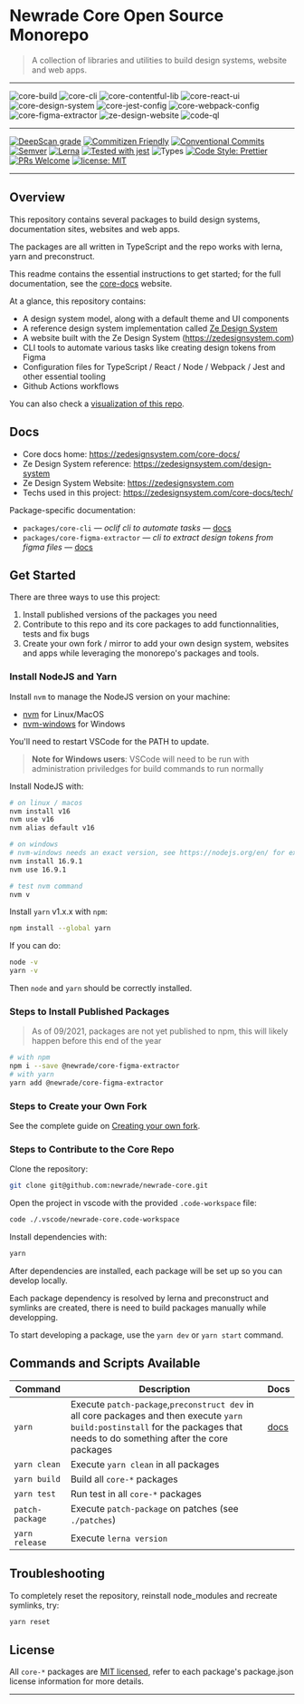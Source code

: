 # Newrade Core Open Source Monorepo

> A collection of libraries and utilities to build design systems, website and
> web apps.

---

![core-build](https://github.com/newrade/newrade-core/actions/workflows/core-workflow.yml/badge.svg)
![core-cli](https://github.com/newrade/newrade-core/actions/workflows/core-cli-workflow.yml/badge.svg)
![core-contentful-lib](https://github.com/newrade/newrade-core/actions/workflows/core-contentful-lib-workflow.yml/badge.svg)
![core-react-ui](https://github.com/newrade/newrade-core/actions/workflows/core-react-ui-workflow.yml/badge.svg)
![core-design-system](https://github.com/newrade/newrade-core/actions/workflows/core-design-system-workflow.yml/badge.svg)
![core-jest-config](https://github.com/newrade/newrade-core/actions/workflows/core-jest-config-workflow.yml/badge.svg)
![core-webpack-config](https://github.com/newrade/newrade-core/actions/workflows/core-webpack-config-workflow.yml/badge.svg)
![core-figma-extractor](https://github.com/newrade/newrade-core/actions/workflows/core-figma-extractor-workflow.yml/badge.svg)
![ze-design-website](https://github.com/newrade/newrade-core/actions/workflows/ze-design-website-workflow.yml/badge.svg)
![code-ql](https://github.com/newrade/newrade-core/actions/workflows/codeql-analysis.yml/badge.svg)

---

[![DeepScan grade](https://deepscan.io/api/teams/14287/projects/17743/branches/415210/badge/grade.svg)](https://deepscan.io/dashboard#view=project&tid=14287&pid=17743&bid=415210)
[![Commitizen Friendly](https://img.shields.io/badge/commitizen-friendly-brightgreen.svg)](https://commitizen.github.io/cz-cli/)
[![Conventional Commits](https://img.shields.io/badge/Conventional%20Commits-1.0.0-yellow.svg)](https://conventionalcommits.org)
[![Semver](http://img.shields.io/:semver-2.0.0-brightgreen.svg)](http://semver.org)
[![Lerna](https://img.shields.io/badge/maintained%20with-lerna-cc00ff.svg)](https://lerna.js.org/)
[![Tested with jest](https://img.shields.io/badge/tested_with-jest-99424f.svg)](https://github.com/facebook/jest)
![Types](https://img.shields.io/npm/types/scrub-js.svg)
[![Code Style: Prettier](https://img.shields.io/badge/code_style-prettier-ff69b4.svg)](https://github.com/prettier/prettier)
[![PRs Welcome](https://img.shields.io/badge/PRs-welcome-brightgreen.svg)](http://makeapullrequest.com)
[![license: MIT](https://img.shields.io/badge/License-MIT-yellow.svg)](https://github.com/newrade/newrade-core/blob/master/LICENSE.md)

---

## Overview

This repository contains several packages to build design systems, documentation
sites, websites and web apps.

The packages are all written in TypeScript and the repo works with lerna, yarn
and preconstruct.

This readme contains the essential instructions to get started; for the full
documentation, see the [core-docs](https://zedesignsystem.com/core-docs/)
website.

At a glance, this repository contains:

- A design system model, along with a default theme and UI components
- A reference design system implementation called
  [Ze Design System](https://zedesignsystem.com/design-system)
- A website built with the Ze Design System (https://zedesignsystem.com)
- CLI tools to automate various tasks like creating design tokens from Figma
- Configuration files for TypeScript / React / Node / Webpack / Jest and other
  essential tooling
- Github Actions workflows

You can also check a
[visualization of this repo](https://octo-repo-visualization.vercel.app/?repo=newrade%2Fnewrade-core).

## Docs

- Core docs home: https://zedesignsystem.com/core-docs/
- Ze Design System reference: https://zedesignsystem.com/design-system
- Ze Design System Website: https://zedesignsystem.com
- Techs used in this project: https://zedesignsystem.com/core-docs/tech/

Package-specific documentation:

- `packages/core-cli` — _oclif cli to automate tasks_ —
  [docs](https://zedesignsystem.com/core-docs/packages/core-cli/)
- `packages/core-figma-extractor` — _cli to extract design tokens from figma
  files_ —
  [docs](https://zedesignsystem.com/core-docs/packages/core-figma-extractor/)

## Get Started

There are three ways to use this project:

1. Install published versions of the packages you need
2. Contribute to this repo and its core packages to add functionnalities, tests
   and fix bugs
3. Create your own fork / mirror to add your own design system, websites and
   apps while leveraging the monorepo's packages and tools.

### Install NodeJS and Yarn

Install `nvm` to manage the NodeJS version on your machine:

- [nvm](https://github.com/nvm-sh/nvm) for Linux/MacOS
- [nvm-windows](https://github.com/coreybutler/nvm-windows) for Windows

You'll need to restart VSCode for the PATH to update.

> **Note for Windows users**: VSCode will need to be run with administration
> priviledges for build commands to run normally

Install NodeJS with:

```bash
# on linux / macos
nvm install v16
nvm use v16
nvm alias default v16

# on windows
# nvm-windows needs an exact version, see https://nodejs.org/en/ for exact released version
nvm install 16.9.1
nvm use 16.9.1

# test nvm command
nvm v
```

Install `yarn` v1.x.x with `npm`:

```bash
npm install --global yarn
```

If you can do:

```bash
node -v
yarn -v
```

Then `node` and `yarn` should be correctly installed.

### Steps to Install Published Packages

> As of 09/2021, packages are not yet published to npm, this will likely happen
> before this end of the year

```bash
# with npm
npm i --save @newrade/core-figma-extractor
# with yarn
yarn add @newrade/core-figma-extractor
```

### Steps to Create your Own Fork

See the complete guide on
[Creating your own fork](https://dev.zedesignsystem.com/core-docs/get-started/).

### Steps to Contribute to the Core Repo

Clone the repository:

```bash
git clone git@github.com:newrade/newrade-core.git
```

Open the project in vscode with the provided `.code-workspace` file:

```bash
code ./.vscode/newrade-core.code-workspace
```

Install dependencies with:

```bash
yarn
```

After dependencies are installed, each package will be set up so you can develop
locally.

Each package dependency is resolved by lerna and preconstruct and symlinks are
created, there is need to build packages manually while developping.

To start developing a package, use the `yarn dev` or `yarn start` command.

## Commands and Scripts Available

| Command         | Description                                                                                                                                                                   | Docs                                        |
| --------------- | ----------------------------------------------------------------------------------------------------------------------------------------------------------------------------- | ------------------------------------------- |
| `yarn`          | Execute `patch-package`,`preconstruct dev` in all core packages and then execute `yarn build:postinstall` for the packages that needs to do something after the core packages | [docs](https://classic.yarnpkg.com/en/docs) |
| `yarn clean`    | Execute `yarn clean` in all packages                                                                                                                                          |                                             |
| `yarn build`    | Build all `core-*` packages                                                                                                                                                   |                                             |
| `yarn test`     | Run test in all `core-*` packages                                                                                                                                             |                                             |
| `patch-package` | Execute `patch-package` on patches (see `./patches`)                                                                                                                          |                                             |
| `yarn release`  | Execute `lerna version`                                                                                                                                                       |                                             |

## Troubleshooting

To completely reset the repository, reinstall node_modules and recreate
symlinks, try:

```bash
yarn reset
```

## License

All `core-*` packages are [MIT licensed](/LICENSE), refer to each package's
package.json license information for more details.

---
